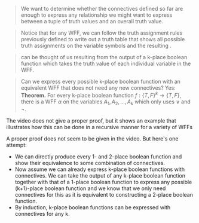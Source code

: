 > We want to determine whether the connectives defined so far are enough to express any relationship we might want to express between a tuple of truth values and an overall truth value.


> Notice that for any WFF, we can follow the truth assignment rules previously defined to write out a truth table that shows all possible truth assignments on the variable symbols and the resulting .


> can be thought of us resulting from the output of a k-place boolean function which takes the truth value of each individual variable in the WFF. 

> Can we express every possible k-place boolean function with an equivalent WFF that does not need any new connectives? Yes:
> **Theorem.** For every k-place boolean function $f:\{T,F\}^k \rightarrow \{T,F\}$, there is a WFF $\alpha$ on the variables $A_1, A_2, \dots, A_k$ which only uses $\lor$ and $\neg$.

The video does not give a proper proof, but it shows an example that illustrates how this can be done in a recursive manner for a variety of WFFs

A proper proof does not seem to be given in the video. But here's one attempt:
- We can directly produce every 1- and 2-place boolean function and show their equivalence to some combination of connectives.
- Now assume we can already express k-place boolean functions with connectives. We can take the output of any k-place boolean function together with that of a 1-place boolean function to express any possible (k+1)-place boolean function and we know that we only need connectives for this as it is equivalent to constructing a 2-place boolean function.
- By induction, k-place boolean functions can be expressed with connectives for any k.
